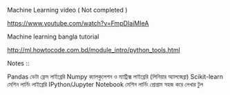 Machine Learning video ( Not completed )

https://www.youtube.com/watch?v=FmpDIaiMIeA

Machine learning bangla tutorial

http://ml.howtocode.com.bd/module_intro/python_tools.html


Notes ::

Pandas
ডেটা ফ্রেম লাইব্রেরি
Numpy
ক্যালকুলেশন ও ম্যাট্রিক্স লাইব্রেরি (লিনিয়ার অ্যালজেব্রা)
Scikit-learn
মেশিন লার্নিং লাইব্রেরি
IPython/Jupyter Notebook
মেশিন লার্নিং প্রোগ্রাম সহজ করে লেখার টুল
